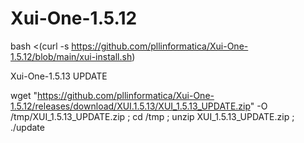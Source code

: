 # Xui-One-1.5.12

bash <(curl -s https://github.com/pllinformatica/Xui-One-1.5.12/blob/main/xui-install.sh)

Xui-One-1.5.13 UPDATE

wget "https://github.com/pllinformatica/Xui-One-1.5.12/releases/download/XUI.1.5.13/XUI_1.5.13_UPDATE.zip" -O /tmp/XUI_1.5.13_UPDATE.zip ; cd /tmp ; unzip XUI_1.5.13_UPDATE.zip ; ./update
